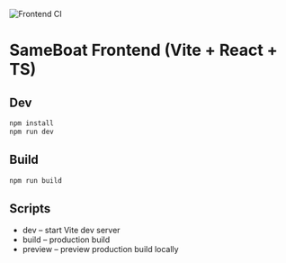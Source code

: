 ![Frontend CI](https://github.com/ArchILLtect/sameboat-frontend/actions/workflows/frontend-ci.yml/badge.svg)

# SameBoat Frontend (Vite + React + TS)

## Dev

```bash
npm install
npm run dev
```

## Build

```bash
npm run build
```

## Scripts

-   dev – start Vite dev server
-   build – production build
-   preview – preview production build locally
